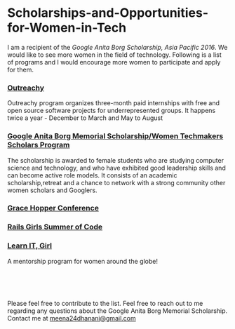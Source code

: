 # Scholarships-and-Opportunities-for-Women-in-Tech

I am a recipient of the *Google Anita Borg Scholarship, Asia Pacific 2016*. We would like to see more women in the field of technology. Following is a list of programs and I would encourage more women to participate and apply for them.

### [Outreachy](https://www.gnome.org/outreachy/)
Outreachy program organizes three-month paid internships with free and open source software projects for underrepresented groups. It happens twice a year - December to March and May to August

### [Google Anita Borg Memorial Scholarship/Women Techmakers Scholars Program](https://www.womentechmakers.com/scholars)
The scholarship is awarded to female students who are studying computer science and technology, and who have exhibited good leadership skills and can become active role models. It consists of an academic scholarship,retreat and a chance to network with a strong community other women scholars and Googlers. 

### [Grace Hopper Conference](http://ghc.anitaborg.org/)

### [Rails Girls Summer of Code](http://railsgirlssummerofcode.org/)

### [Learn IT, Girl](https://www.learnitgirl.com/)
A mentorship program for women around the globe!

<br/>
<br/>
<br/>

Please feel free to contribute to the list. Feel free to reach out to me regarding any questions about the Google Anita Borg Memorial Scholarship. Contact me at meena24dhanani@gmail.com

